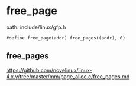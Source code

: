 free_page
========================================

path: include/linux/gfp.h
```
#define free_page(addr) free_pages((addr), 0)
```

free_pages
----------------------------------------

https://github.com/novelinux/linux-4.x.y/tree/master/mm/page_alloc.c/free_pages.md
